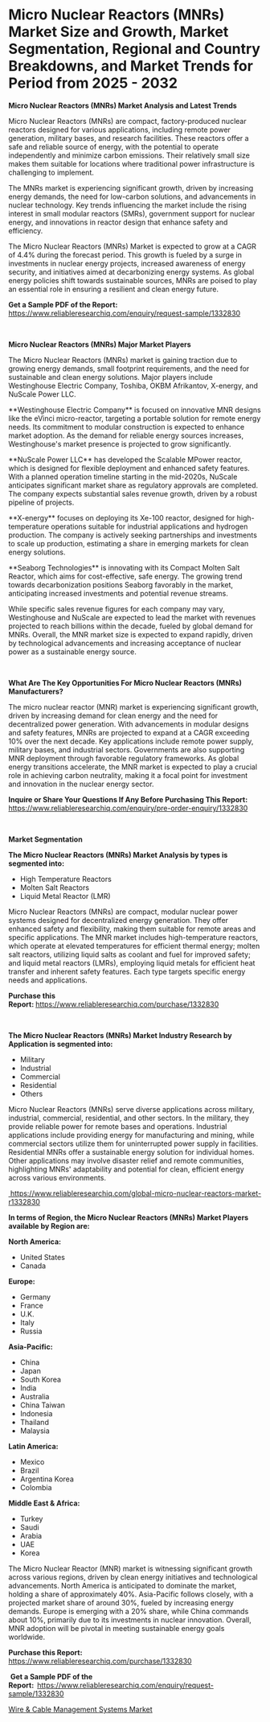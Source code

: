 <p><h1>Micro Nuclear Reactors (MNRs) Market Size and Growth, Market Segmentation, Regional and Country Breakdowns, and Market Trends for Period from 2025 -  2032</h1></p><p><strong>Micro Nuclear Reactors (MNRs) Market Analysis and Latest Trends</strong></p>
<p><p>Micro Nuclear Reactors (MNRs) are compact, factory-produced nuclear reactors designed for various applications, including remote power generation, military bases, and research facilities. These reactors offer a safe and reliable source of energy, with the potential to operate independently and minimize carbon emissions. Their relatively small size makes them suitable for locations where traditional power infrastructure is challenging to implement.</p><p>The MNRs market is experiencing significant growth, driven by increasing energy demands, the need for low-carbon solutions, and advancements in nuclear technology. Key trends influencing the market include the rising interest in small modular reactors (SMRs), government support for nuclear energy, and innovations in reactor design that enhance safety and efficiency.</p><p>The Micro Nuclear Reactors (MNRs) Market is expected to grow at a CAGR of 4.4% during the forecast period. This growth is fueled by a surge in investments in nuclear energy projects, increased awareness of energy security, and initiatives aimed at decarbonizing energy systems. As global energy policies shift towards sustainable sources, MNRs are poised to play an essential role in ensuring a resilient and clean energy future.</p></p>
<p><strong>Get a Sample PDF of the Report:&nbsp;</strong> <a href="https://www.reliableresearchiq.com/enquiry/request-sample/1332830?utm_campaign=2284&utm_medium=2&utm_source=Github&utm_content=ia&utm_term=07042025&utm_id=micro-nuclear-reactors-mnrs">https://www.reliableresearchiq.com/enquiry/request-sample/1332830</a></p>
<p>&nbsp;</p>
<p><strong>Micro Nuclear Reactors (MNRs) Major Market Players</strong></p>
<p><p>The Micro Nuclear Reactors (MNRs) market is gaining traction due to growing energy demands, small footprint requirements, and the need for sustainable and clean energy solutions. Major players include Westinghouse Electric Company, Toshiba, OKBM Afrikantov, X-energy, and NuScale Power LLC.</p><p>**Westinghouse Electric Company** is focused on innovative MNR designs like the eVinci micro-reactor, targeting a portable solution for remote energy needs. Its commitment to modular construction is expected to enhance market adoption. As the demand for reliable energy sources increases, Westinghouse's market presence is projected to grow significantly.</p><p>**NuScale Power LLC** has developed the Scalable MPower reactor, which is designed for flexible deployment and enhanced safety features. With a planned operation timeline starting in the mid-2020s, NuScale anticipates significant market share as regulatory approvals are completed. The company expects substantial sales revenue growth, driven by a robust pipeline of projects.</p><p>**X-energy** focuses on deploying its Xe-100 reactor, designed for high-temperature operations suitable for industrial applications and hydrogen production. The company is actively seeking partnerships and investments to scale up production, estimating a share in emerging markets for clean energy solutions.</p><p>**Seaborg Technologies** is innovating with its Compact Molten Salt Reactor, which aims for cost-effective, safe energy. The growing trend towards decarbonization positions Seaborg favorably in the market, anticipating increased investments and potential revenue streams.</p><p>While specific sales revenue figures for each company may vary, Westinghouse and NuScale are expected to lead the market with revenues projected to reach billions within the decade, fueled by global demand for MNRs. Overall, the MNR market size is expected to expand rapidly, driven by technological advancements and increasing acceptance of nuclear power as a sustainable energy source.</p></p>
<p>&nbsp;</p>
<p><strong>What Are The Key Opportunities For Micro Nuclear Reactors (MNRs) Manufacturers?</strong></p>
<p><p>The micro nuclear reactor (MNR) market is experiencing significant growth, driven by increasing demand for clean energy and the need for decentralized power generation. With advancements in modular designs and safety features, MNRs are projected to expand at a CAGR exceeding 10% over the next decade. Key applications include remote power supply, military bases, and industrial sectors. Governments are also supporting MNR deployment through favorable regulatory frameworks. As global energy transitions accelerate, the MNR market is expected to play a crucial role in achieving carbon neutrality, making it a focal point for investment and innovation in the nuclear energy sector.</p></p>
<p><strong>Inquire or Share Your Questions If Any Before Purchasing This Report:</strong> <a href="https://www.reliableresearchiq.com/enquiry/pre-order-enquiry/1332830?utm_campaign=2284&utm_medium=2&utm_source=Github&utm_content=ia&utm_term=07042025&utm_id=micro-nuclear-reactors-mnrs">https://www.reliableresearchiq.com/enquiry/pre-order-enquiry/1332830</a></p>
<p>&nbsp;</p>
<p><strong>Market Segmentation</strong></p>
<p><strong>The Micro Nuclear Reactors (MNRs) Market Analysis by types is segmented into:</strong></p>
<p><ul><li>High Temperature Reactors</li><li>Molten Salt Reactors</li><li>Liquid Metal Reactor (LMR)</li></ul></p>
<p><p>Micro Nuclear Reactors (MNRs) are compact, modular nuclear power systems designed for decentralized energy generation. They offer enhanced safety and flexibility, making them suitable for remote areas and specific applications. The MNR market includes high-temperature reactors, which operate at elevated temperatures for efficient thermal energy; molten salt reactors, utilizing liquid salts as coolant and fuel for improved safety; and liquid metal reactors (LMRs), employing liquid metals for efficient heat transfer and inherent safety features. Each type targets specific energy needs and applications.</p></p>
<p><strong>Purchase this Report:&nbsp;</strong><a href="https://www.reliableresearchiq.com/purchase/1332830?utm_campaign=2284&utm_medium=2&utm_source=Github&utm_content=ia&utm_term=07042025&utm_id=micro-nuclear-reactors-mnrs">https://www.reliableresearchiq.com/purchase/1332830</a></p>
<p>&nbsp;</p>
<p><strong>The Micro Nuclear Reactors (MNRs) Market Industry Research by Application is segmented into:</strong></p>
<p><ul><li>Military</li><li>Industrial</li><li>Commercial</li><li>Residential</li><li>Others</li></ul></p>
<p><p>Micro Nuclear Reactors (MNRs) serve diverse applications across military, industrial, commercial, residential, and other sectors. In the military, they provide reliable power for remote bases and operations. Industrial applications include providing energy for manufacturing and mining, while commercial sectors utilize them for uninterrupted power supply in facilities. Residential MNRs offer a sustainable energy solution for individual homes. Other applications may involve disaster relief and remote communities, highlighting MNRs' adaptability and potential for clean, efficient energy across various environments.</p></p>
<p><a href="https://www.reliableresearchiq.com/global-micro-nuclear-reactors-market-r1332830?utm_campaign=2284&utm_medium=2&utm_source=Github&utm_content=ia&utm_term=07042025&utm_id=micro-nuclear-reactors-mnrs">&nbsp;https://www.reliableresearchiq.com/global-micro-nuclear-reactors-market-r1332830</a></p>
<p><strong>In terms of Region, the Micro Nuclear Reactors (MNRs) Market Players available by Region are:</strong></p>
<p>
    <p> <strong> North America: </strong>
        <ul>
            <li>United States</li>
            <li>Canada</li>
        </ul>
        </p> 
    <p> <strong> Europe: </strong>
        <ul>
            <li>Germany</li>
            <li>France</li>
            <li>U.K.</li>
            <li>Italy</li>
            <li>Russia</li>
        </ul>
        </p> 
    <p> <strong> Asia-Pacific: </strong>
        <ul>
            <li>China</li>
            <li>Japan</li>
            <li>South Korea</li>
            <li>India</li>
            <li>Australia</li>
            <li>China Taiwan</li>
            <li>Indonesia</li>
            <li>Thailand</li>
            <li>Malaysia</li>
        </ul>
        </p> 
    <p> <strong> Latin America: </strong>
        <ul>
            <li>Mexico</li>
            <li>Brazil</li>
            <li>Argentina Korea</li>
            <li>Colombia</li>
        </ul>
        </p> 
    <p> <strong> Middle East & Africa: </strong>
        <ul>
            <li>Turkey</li>
            <li>Saudi</li>
            <li>Arabia</li>
            <li>UAE</li>
            <li>Korea</li>
        </ul>
    </p>
    </p>
<p><p>The Micro Nuclear Reactor (MNR) market is witnessing significant growth across various regions, driven by clean energy initiatives and technological advancements. North America is anticipated to dominate the market, holding a share of approximately 40%. Asia-Pacific follows closely, with a projected market share of around 30%, fueled by increasing energy demands. Europe is emerging with a 20% share, while China commands about 10%, primarily due to its investments in nuclear innovation. Overall, MNR adoption will be pivotal in meeting sustainable energy goals worldwide.</p></p>
<p><strong>Purchase this Report: </strong><a href="https://www.reliableresearchiq.com/purchase/1332830?utm_campaign=2284&utm_medium=2&utm_source=Github&utm_content=ia&utm_term=07042025&utm_id=micro-nuclear-reactors-mnrs">https://www.reliableresearchiq.com/purchase/1332830</a></p>
<p>&nbsp;<strong>Get a Sample PDF of the Report:&nbsp;&nbsp;</strong><a href="https://www.reliableresearchiq.com/enquiry/request-sample/1332830?utm_campaign=2284&utm_medium=2&utm_source=Github&utm_content=ia&utm_term=07042025&utm_id=micro-nuclear-reactors-mnrs">https://www.reliableresearchiq.com/enquiry/request-sample/1332830</a></p>
<p><strong></strong></p>
<p><p><a href="https://github.com/SanjidaMahmud54/Market-Research-Report-List-2/blob/main/wire-cable-management-systems-market.md?utm_campaign=2284&utm_medium=2&utm_source=Github&utm_content=ia&utm_term=07042025&utm_id=micro-nuclear-reactors-mnrs">Wire & Cable Management Systems Market</a></p></p>